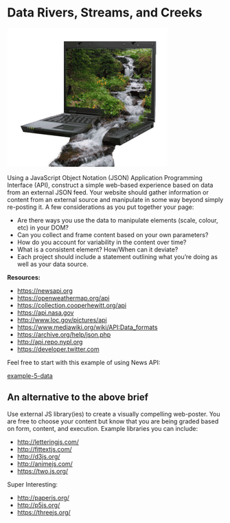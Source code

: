 # Data Rivers, Streams, and Creeks

![A laptop with a stream running through it and off canvas](../media/creek.gif "Computer with a Stream")  

Using a JavaScript Object Notation (JSON) Application Programming Interface (API), construct a simple web-based experience based on data from an external JSON feed. Your website should gather information or content from an external source and manipulate in some way beyond simply re-posting it. A few considerations as you put together your page:

- Are there ways you use the data to manipulate elements (scale, colour, etc) in your DOM?
- Can you collect and frame content based on your own parameters?
- How do you account for variability in the content over time?
- What is a consistent element? How/When can it deviate?
- Each project should include a statement outlining what you’re doing as well as your data source.

**Resources:**
- https://newsapi.org
- https://openweathermap.org/api
- https://collection.cooperhewitt.org/api
- https://api.nasa.gov
- http://www.loc.gov/pictures/api
- https://www.mediawiki.org/wiki/API:Data_formats
- https://archive.org/help/json.php
- http://api.repo.nypl.org
- https://developer.twitter.com

Feel free to start with this example of using News API:

[example-5-data](../examples/example-5-data)

## An alternative to the above brief

Use external JS library(ies) to create a visually compelling web-poster. You are free to choose your content but know that you are being graded based on form, content, and execution. Example libraries you can include:

- http://letteringjs.com/
- http://fittextjs.com/
- http://d3js.org/
- http://animejs.com/
- https://two.js.org/

Super Interesting:

- http://paperjs.org/
- http://p5js.org/
- https://threejs.org/
